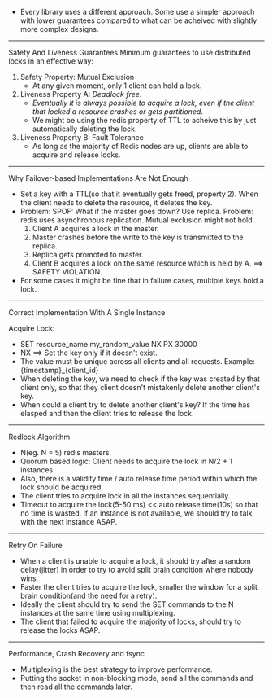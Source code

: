 * Every library uses a different approach. Some use a simpler approach with lower guarantees compared to what can be acheived with slightly more complex designs.

*****************************************************************************

Safety And Liveness Guarantees
Minimum guarantees to use distributed locks in an effective way:
1. Safety Property: Mutual Exclusion
    * At any given moment, only 1 client can hold a lock.
2. Liveness Property A: *Deadlock free*.
    * *Eventually it is always possible to acquire a lock, even if the client that locked a resource crashes or gets partitioned*.
    * We might be using the redis property of TTL to acheive this by just automatically deleting the lock.
3. Liveness Property B: Fault Tolerance
    * As long as the majority of Redis nodes are up, clients are able to acquire and release locks.

*****************************************************************************

Why Failover-based Implementations Are Not Enough
* Set a key with a TTL(so that it eventually gets freed, property 2). When the client needs to delete the resource, it deletes the key.
* Problem: SPOF: What if the master goes down? Use replica. Problem: redis uses asynchronous replication. Mutual exclusion might not hold.
    1. Client A acquires a lock in the master.
    2. Master crashes before the write to the key is transmitted to the replica.
    3. Replica gets promoted to master.
    4. Client B acquires a lock on the same resource which is held by A. ==> SAFETY VIOLATION.
* For some cases it might be fine that in failure cases, multiple keys hold a lock.

*****************************************************************************

Correct Implementation With A Single Instance

Acquire Lock: 
* SET resource_name my_random_value NX PX 30000
* NX ==> Set the key only if it doesn't exist.
* The value must be unique across all clients and all requests. Example: {timestamp}_{client_id}
* When deleting the key, we need to check if the key was created by that client only, so that they client doesn't mistakenly delete another client's key.
* When could a client try to delete another client's key? If the time has elasped and then the client tries to release the lock.

*****************************************************************************

Redlock Algorithm
* N(eg. N = 5) redis masters.
* Quorum based logic: Client needs to acquire the lock in N/2 + 1 instances.
* Also, there is a validity time / auto release time period within which the lock should be acquired.
* The client tries to acquire lock in all the instances sequentially.
* Timeout to acquire the lock(5-50 ms) << auto release time(10s) so that no time is wasted. If an instance is not available, we should try to talk with the next instance ASAP. 

*****************************************************************************

Retry On Failure

* When a client is unable to acquire a lock, it should try after a random delay(jitter) in order to try to avoid split brain condition where nobody wins.
* Faster the client tries to acquire the lock, smaller the window for a split brain condition(and the need for a retry).
* Ideally the client should try to send the SET commands to the N instances at the same time using multiplexing.
* The client that failed to acquire the majority of locks, should try to release the locks ASAP.

*****************************************************************************

Performance, Crash Recovery and fsync

* Multiplexing is the best strategy to improve performance.
* Putting the socket in non-blocking mode, send all the commands and then read all the commands later.